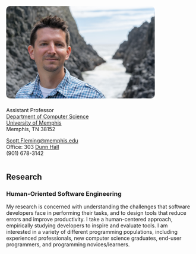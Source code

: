 <div style="max-width: 400px; margin: 0 20px 0 0; float: left;"><img src="./scott-oregon-2016.png" alt="Scott (Oregon, 2016)" style="border-radius: 10px"></div>
<div style="min-width: 275px; margin: 20px 0; display: table"></div>

Assistant Professor  
[Department of Computer Science](http://www.cs.memphis.edu/)  
[University of Memphis](http://www.memphis.edu/)  
Memphis, TN 38152

[Scott.Fleming@memphis.edu](mailto:Scott.Fleming@memphis.edu)  
Office: 303 [Dunn Hall](http://map.memphis.edu/bldg.php?Building_Id=25)  
(901) 678-3142

<div style="clear: both"></div>


## Research

### Human-Oriented Software Engineering

My research is concerned with understanding the challenges that software developers face in performing their tasks, and to design tools that reduce errors and improve productivity. I take a human-centered approach, empirically studying developers to inspire and evaluate tools. I am interested in a variety of different programming populations, including experienced professionals, new computer science graduates, end-user programmers, and programming novices/learners.
